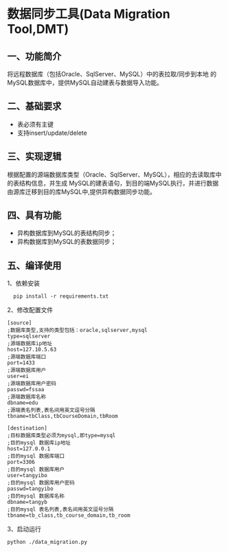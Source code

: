 数据同步工具(Data Migration Tool,DMT)
===================================

一、功能简介
-----------
将远程数据库（包括Oracle、SqlServer、MySQL）中的表拉取/同步到本地
的MySQL数据库中，提供MySQL自动建表与数据导入功能。

二、基础要求
------------
 - 表必须有主键
 - 支持insert/update/delete

三、实现逻辑
-----------
根据配置的源端数据库类型（Oracle、SqlServer、MySQL），相应的去读取库中的表结构信息，并生成
MySQL的建表语句，到目的端MySQL执行，并进行数据由源库迁移到目的库MySQL中,提供异构数据同步功能。

四、具有功能
------------
 - 异构数据库到MySQL的表结构同步；
 - 异构数据库到MySQL的表数据同步；

五、编译使用
-----------

1、依赖安装
```
  pip install -r requirements.txt
```
2、修改配置文件
```
[source]
;数据库类型,支持的类型包括：oracle,sqlserver,mysql
type=sqlserver
;源端数据库ip地址
host=127.10.5.63
;源端数据库端口
port=1433
;源端数据库用户
user=ei
;源端数据库用户密码
passwd=fssaa
;源端数据库名称
dbname=edu
;源端表名列表,表名间用英文逗号分隔
tbname=tbClass,tbCourseDomain,tbRoom

[destination]
;目标数据库类型必须为mysql,即type=mysql
;目的mysql 数据库ip地址
host=127.0.0.1
;目的mysql 数据库端口
port=3306
;目的mysql 数据库用户
user=tangyibo
;目的mysql 数据库用户密码
passwd=tangyibo
;目的mysql 数据库名称
dbname=tangyb
;目的mysql 表名列表,表名间用英文逗号分隔
tbname=tb_class,tb_course_domain,tb_room
```
3、启动运行
```
python ./data_migration.py
```

